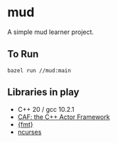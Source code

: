 # mud

A simple mud learner project.

## To Run


```
bazel run //mud:main
```

## Libraries in play

- C++ 20 / gcc 10.2.1
- [CAF: the C++ Actor Framework](https://github.com/actor-framework/actor-framework)
- [{fmt}](https://fmt.dev/latest/index.html)
- [ncurses](https://tldp.org/HOWTO/NCURSES-Programming-HOWTO/intro.html)
